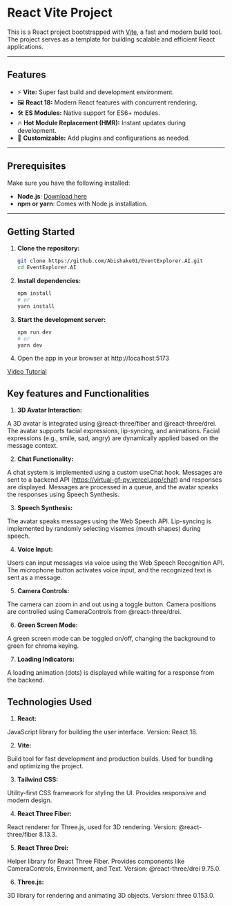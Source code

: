 # React Vite Project

This is a React project bootstrapped with [Vite](https://vitejs.dev/), a fast and modern build tool. The project serves as a template for building scalable and efficient React applications.

---

## Features

- ⚡ **Vite:** Super fast build and development environment.
- 🖼️ **React 18:** Modern React features with concurrent rendering.
- 🛠️ **ES Modules:** Native support for ES6+ modules.
- 🔥 **Hot Module Replacement (HMR):** Instant updates during development.
- 💅 **Customizable:** Add plugins and configurations as needed.

---

## Prerequisites

Make sure you have the following installed:

- **Node.js**: [Download here](https://nodejs.org/)
- **npm or yarn**: Comes with Node.js installation.

---

## Getting Started

1. **Clone the repository:**
   ```bash
   git clone https://github.com/Abishake01/EventExplorer.AI.git
   cd EventExplorer.AI

2. **Install dependencies:**
    ```bash
    npm install
    # or
    yarn install

3. **Start the development server:**
    ```bash
    npm run dev
    # or
    yarn dev

4. Open the app in your browser at http://localhost:5173

<a href="https://www.youtube.com/watch?v=EzzcEL_1o9o"> Video Tutorial</a>

## Key features and Functionalities

1. **3D Avatar Interaction:**

A 3D avatar is integrated using @react-three/fiber and @react-three/drei.
The avatar supports facial expressions, lip-syncing, and animations.
Facial expressions (e.g., smile, sad, angry) are dynamically applied based on the message context.

2. **Chat Functionality:**

A chat system is implemented using a custom useChat hook.
Messages are sent to a backend API (https://virtual-gf-py.vercel.app/chat) and responses are displayed.
Messages are processed in a queue, and the avatar speaks the responses using Speech Synthesis.

3. **Speech Synthesis:**

The avatar speaks messages using the Web Speech API.
Lip-syncing is implemented by randomly selecting visemes (mouth shapes) during speech.

4. **Voice Input:**

Users can input messages via voice using the Web Speech Recognition API.
The microphone button activates voice input, and the recognized text is sent as a message.

5. **Camera Controls:**

The camera can zoom in and out using a toggle button.
Camera positions are controlled using CameraControls from @react-three/drei.

6. **Green Screen Mode:**

A green screen mode can be toggled on/off, changing the background to green for chroma keying.

7. **Loading Indicators:**

A loading animation (dots) is displayed while waiting for a response from the backend.

## Technologies Used

1. **React:**

JavaScript library for building the user interface.
Version: React 18.

2. **Vite:**

Build tool for fast development and production builds.
Used for bundling and optimizing the project.

3. **Tailwind CSS:**

Utility-first CSS framework for styling the UI.
Provides responsive and modern design.

4. **React Three Fiber:**

React renderer for Three.js, used for 3D rendering.
Version: @react-three/fiber 8.13.3.

5. **React Three Drei:**

Helper library for React Three Fiber.
Provides components like CameraControls, Environment, and Text.
Version: @react-three/drei 9.75.0.

6. **Three.js:**

3D library for rendering and animating 3D objects.
Version: three 0.153.0.
 